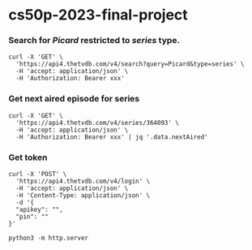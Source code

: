 # cs50p-2023-final-project

### Search for _Picard_ restricted to _series_ type.

```shell
curl -X 'GET' \
  'https://api4.thetvdb.com/v4/search?query=Picard&type=series' \
  -H 'accept: application/json' \
  -H 'Authorization: Bearer xxx'
```

### Get next aired episode for series
```shell
curl -X 'GET' \
  'https://api4.thetvdb.com/v4/series/364093' \
  -H 'accept: application/json' \
  -H 'Authorization: Bearer xxx' | jq '.data.nextAired'
```

### Get token
```shell
curl -X 'POST' \
  'https://api4.thetvdb.com/v4/login' \
  -H 'accept: application/json' \
  -H 'Content-Type: application/json' \
  -d '{
  "apikey": "",
  "pin": ""
}'
```

```shell
python3 -m http.server
```